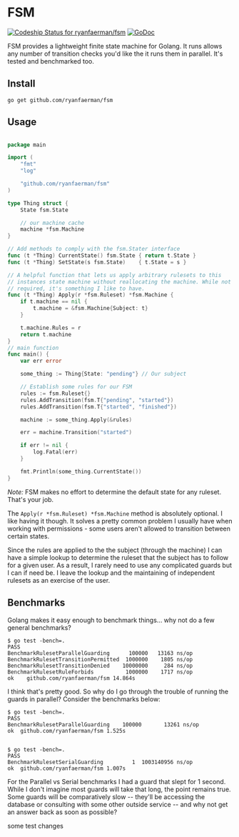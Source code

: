 FSM
===




[ ![Codeship Status for ryanfaerman/fsm](https://codeship.com/projects/7529e360-b173-0132-b520-32bd639983ea/status?branch=master)](https://codeship.com/projects/69855) [![GoDoc](https://godoc.org/github.com/ryanfaerman/fsm?status.png)](https://godoc.org/github.com/ryanfaerman/fsm)


FSM provides a lightweight finite state machine for Golang. It runs allows any number of transition checks you'd like the it runs them in parallel. It's tested and benchmarked too.

## Install

```
go get github.com/ryanfaerman/fsm
```

## Usage

```go

package main

import (
	"fmt"
	"log"

	"github.com/ryanfaerman/fsm"
)

type Thing struct {
	State fsm.State

	// our machine cache
	machine *fsm.Machine
}

// Add methods to comply with the fsm.Stater interface
func (t *Thing) CurrentState() fsm.State { return t.State }
func (t *Thing) SetState(s fsm.State)    { t.State = s }

// A helpful function that lets us apply arbitrary rulesets to this
// instances state machine without reallocating the machine. While not
// required, it's something I like to have.
func (t *Thing) Apply(r *fsm.Ruleset) *fsm.Machine {
	if t.machine == nil {
		t.machine = &fsm.Machine{Subject: t}
	}

	t.machine.Rules = r
	return t.machine
}
// main function 
func main() {
	var err error

	some_thing := Thing{State: "pending"} // Our subject

	// Establish some rules for our FSM
	rules := fsm.Ruleset{}
	rules.AddTransition(fsm.T{"pending", "started"})
	rules.AddTransition(fsm.T{"started", "finished"})

	machine := some_thing.Apply(&rules)

	err = machine.Transition("started")

	if err != nil {
		log.Fatal(err)
	}

	fmt.Println(some_thing.CurrentState())
}

```

*Note:* FSM makes no effort to determine the default state for any ruleset. That's your job.

The `Apply(r *fsm.Ruleset) *fsm.Machine` method is absolutely optional. I like having it though. It solves a pretty common problem I usually have when working with permissions - some users aren't allowed to transition between certain states.

Since the rules are applied to the the subject (through the machine) I can have a simple lookup to determine the ruleset that the subject has to follow for a given user. As a result, I rarely need to use any complicated guards but I can if need be. I leave the lookup and the maintaining of independent rulesets as an exercise of the user.

## Benchmarks
Golang makes it easy enough to benchmark things... why not do a few general benchmarks?

```shell
$ go test -bench=.
PASS
BenchmarkRulesetParallelGuarding      100000   13163 ns/op
BenchmarkRulesetTransitionPermitted  1000000    1805 ns/op
BenchmarkRulesetTransitionDenied    10000000     284 ns/op
BenchmarkRulesetRuleForbids          1000000    1717 ns/op
ok    github.com/ryanfaerman/fsm 14.864s
```

I think that's pretty good. So why do I go through the trouble of running the guards in parallel? Consider the benchmarks below:

```shell
$ go test -bench=.
PASS
BenchmarkRulesetParallelGuarding    100000       13261 ns/op
ok  github.com/ryanfaerman/fsm 1.525s


$ go test -bench=.
PASS
BenchmarkRulesetSerialGuarding         1  1003140956 ns/op
ok  github.com/ryanfaerman/fsm 1.007s
```

For the Parallel vs Serial benchmarks I had a guard that slept for 1 second. While I don't imagine most guards will take that long, the point remains true. Some guards will be comparatively slow -- they'll be accessing the database or consulting with some other outside service -- and why not get an answer back as soon as possible?

some test changes


